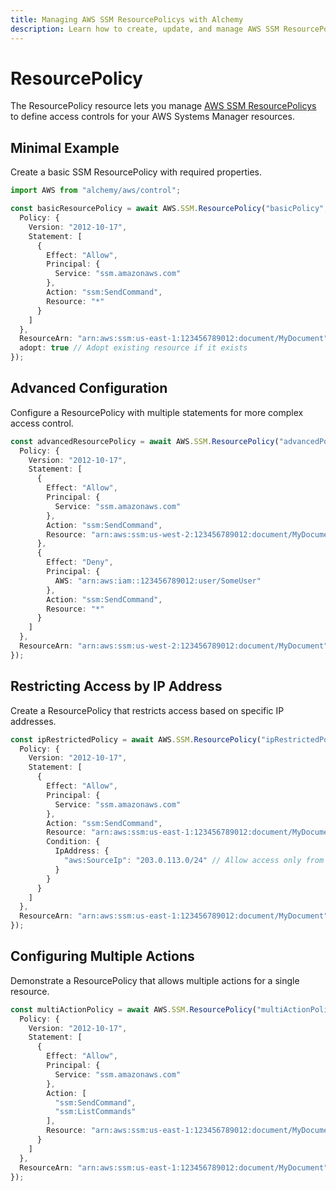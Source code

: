 ```yaml
---
title: Managing AWS SSM ResourcePolicys with Alchemy
description: Learn how to create, update, and manage AWS SSM ResourcePolicys using Alchemy Cloud Control.
---
```


# ResourcePolicy

The ResourcePolicy resource lets you manage [AWS SSM ResourcePolicys](https://docs.aws.amazon.com/ssm/latest/userguide/) to define access controls for your AWS Systems Manager resources.

## Minimal Example

Create a basic SSM ResourcePolicy with required properties.

```ts
import AWS from "alchemy/aws/control";

const basicResourcePolicy = await AWS.SSM.ResourcePolicy("basicPolicy", {
  Policy: {
    Version: "2012-10-17",
    Statement: [
      {
        Effect: "Allow",
        Principal: {
          Service: "ssm.amazonaws.com"
        },
        Action: "ssm:SendCommand",
        Resource: "*"
      }
    ]
  },
  ResourceArn: "arn:aws:ssm:us-east-1:123456789012:document/MyDocument",
  adopt: true // Adopt existing resource if it exists
});
```

## Advanced Configuration

Configure a ResourcePolicy with multiple statements for more complex access control.

```ts
const advancedResourcePolicy = await AWS.SSM.ResourcePolicy("advancedPolicy", {
  Policy: {
    Version: "2012-10-17",
    Statement: [
      {
        Effect: "Allow",
        Principal: {
          Service: "ssm.amazonaws.com"
        },
        Action: "ssm:SendCommand",
        Resource: "arn:aws:ssm:us-west-2:123456789012:document/MyDocument"
      },
      {
        Effect: "Deny",
        Principal: {
          AWS: "arn:aws:iam::123456789012:user/SomeUser"
        },
        Action: "ssm:SendCommand",
        Resource: "*"
      }
    ]
  },
  ResourceArn: "arn:aws:ssm:us-west-2:123456789012:document/MyDocument"
});
```

## Restricting Access by IP Address

Create a ResourcePolicy that restricts access based on specific IP addresses.

```ts
const ipRestrictedPolicy = await AWS.SSM.ResourcePolicy("ipRestrictedPolicy", {
  Policy: {
    Version: "2012-10-17",
    Statement: [
      {
        Effect: "Allow",
        Principal: {
          Service: "ssm.amazonaws.com"
        },
        Action: "ssm:SendCommand",
        Resource: "arn:aws:ssm:us-east-1:123456789012:document/MyDocument",
        Condition: {
          IpAddress: {
            "aws:SourceIp": "203.0.113.0/24" // Allow access only from this CIDR block
          }
        }
      }
    ]
  },
  ResourceArn: "arn:aws:ssm:us-east-1:123456789012:document/MyDocument"
});
```

## Configuring Multiple Actions

Demonstrate a ResourcePolicy that allows multiple actions for a single resource.

```ts
const multiActionPolicy = await AWS.SSM.ResourcePolicy("multiActionPolicy", {
  Policy: {
    Version: "2012-10-17",
    Statement: [
      {
        Effect: "Allow",
        Principal: {
          Service: "ssm.amazonaws.com"
        },
        Action: [
          "ssm:SendCommand",
          "ssm:ListCommands"
        ],
        Resource: "arn:aws:ssm:us-east-1:123456789012:document/MyDocument"
      }
    ]
  },
  ResourceArn: "arn:aws:ssm:us-east-1:123456789012:document/MyDocument"
});
```
